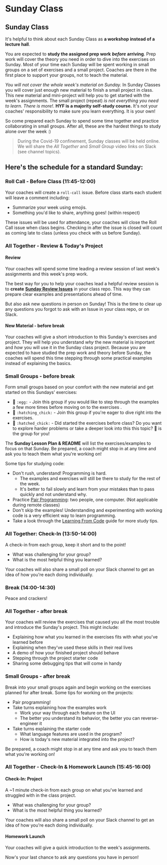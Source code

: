 # Sunday Class

## Sunday Class

It's helpful to think about each Sunday Class as **a workshop instead of a lecture hall**.

You are expected to **study the assigned prep work** _**before**_ **arriving**. Prep work will cover the theory you need in order to dive into the exercises on Sunday. Most of your time each Sunday will be spent working in small groups on a set of exercises and a small project. Coaches are there in the first place to support your groups, not to teach the material.

_You will not cover the whole week's material on Sunday._ In Sunday Classes you will cover just enough new material to finish a small project in class. This new material and mini-project will help you to get started with the week's assignments. The small project \(repeat\) _is not everything you need to learn. There is more!_. **HYF is a majority self-study course.** It's not your coaches' responsibility to make sure you learn everything. It is your own!

So come prepared each Sunday to spend some time together and practice collaborating in small groups. After all, these are the hardest things to study alone over the week :\)

> During the Covid-19 confinement, Sunday classes will be held online. We will share the _All Together_ and _Small Group_ video links on Slack \(see channel topics\).

## Here's the schedule for a standard Sunday:

### Roll Call - Before Class \(11:45-12:00\)

Your coaches will create a `roll-call` issue. Before class starts each student will leave a comment including:

- Summarize your week using emojis.
- Something you'd like to share, anything goes! \(within respect\)

These issues will be used for attendance, your coaches will close the Roll Call issue when class begins. Checking in after the issue is closed will count as coming late to class \(unless you check with us before Sunday\).

### All Together - Review & Today's Project

#### Review

Your coaches will spend some time leading a review session of last week's assignments and this week's prep work.

The best way for you to help your coaches lead a helpful review session is to **create** [**Sunday Review Issues**](https://home.hackyourfuture.be/students/asking-for-help) in your class repo. This way they can prepare clear examples and presentations ahead of time.

But also ask new questions in person on Sunday! This is the time to clear up any questions you forgot to ask with an Issue in your class repo, or on Slack.

#### New Material - before break

Your coaches will give a short introduction to this Sunday's exercises and project. They will help you understand _why_ the new material is important and _how_ you will use it in the Sunday class project. Because you are expected to have studied the prep work and theory before Sunday, the coaches will spend this time stepping through some practical examples instead of explaining the basics.

### Small Groups - before break

Form small groups based on your comfort with the new material and get started on this Sundays' exercises:

- 🥚 `:egg:` - Join this group if you would like to step through the examples a few more times before moving on to the exercises .
- 🐣 `:hatching_chick:` - Join this group if you're eager to dive right into the exercises.
- 🐥 `:hatched_chick:` - Did started the exercises before class? Do you want to explore harder problems or take a deeper look into this this topic? 🐥 is the group for you!

The **Sunday Lesson Plan & README** will list the exercises/examples to focus on that Sunday. Be prepared, a coach might stop in at any time and ask you to teach them what you're working on!

Some tips for studying code:

- Don't rush, understand! Programming is hard.
  - The examples and exercises will still be there to study for the rest of the week.
  - It's better to fail slowly and learn from your mistakes than to pass quickly and not understand why.
- Practice [Pair Programming](https://home.hackyourfuture.be/students/pair-programming): two people, one computer. \(Not applicable during remote classes\)
- Don't skip the examples! Understanding and experimenting with working code is a very efficient way to learn programming.
- Take a look through the [Learning From Code](https://home.hackyourfuture.be/students/learning-from-code) guide for more study tips.

### All Together: Check-In \(13:50-14:00\)

A check-in from each group, keep it short and to the point!

- What was challenging for your group?
- What is the most helpful thing you learned?

Your coaches will also share a small poll on your Slack channel to get an idea of how you're each doing individually.

### Break \(14:00-14:30\)

Peace and crackers!

### All Together - after break

Your coaches will review the exercises that caused you all the most trouble and introduce the Sunday's project. This might include:

- Explaining how what you learned in the exercises fits with what you've learned before
- Explaining when they've used these skills in their real lives
- A demo of how your finished project should behave
- Stepping through the project starter code
- Sharing some debugging tips that will come in handy

### Small Groups - after break

Break into your small groups again and begin working on the exercises planned for after break. Some tips for working on the projects:

- Pair programming!
- Take turns explaining how the examples work
  - Work your way through each feature on the UI
  - The better you understand its behavior, the better you can reverse-engineer it
- Take turns explaining the starter code
  - What language features are used in the program?
  - How is today's new material integrated into the project?

Be prepared, a coach might stop in at any time and ask you to teach them what you're working on!

### All Together - Check-In & Homework Launch \(15:45-16:00\)

#### Check-In: Project

A ~1 minute check-in from each group on what you've learned and struggled with in the class project.

- What was challenging for your group?
- What is the most helpful thing you learned?

Your coaches will also share a small poll on your Slack channel to get an idea of how you're each doing individually.

#### Homework Launch

Your coaches will give a quick introduction to the week's assignments.

Now's your last chance to ask any questions you have in person!
